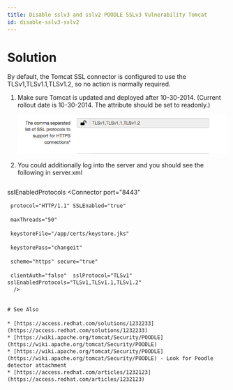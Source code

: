 ```yaml
---
title: Disable sslv3 and sslv2 POODLE SSLv3 Vulnerability Tomcat
id: disable-sslv3-sslv2
---
```


# Solution

By default, the Tomcat SSL connector is configured to use the TLSv1,TLSv1.1,TLSv1.2, so no action is normally required.

1. Make sure Tomcat is updated and deployed after 10-30-2014. (Current rollout date is 10-30-2014. The attribute should be set to readonly.)
  
    ![SSL Protocols](../../assets/local/images/ssl-protocols.png)
  
2. You could additionally log into the server and you should see the following in server.xml

    ```xml
 sslEnabledProtocols
     <Connector port="8443"

     protocol="HTTP/1.1" SSLEnabled="true"

     maxThreads="50"

     keystoreFile="/app/certs/keystore.jks"

     keystorePass="changeit"

     scheme="https" secure="true"

     clientAuth="false"  sslProtocol="TLSv1" sslEnabledProtocols="TLSv1,TLSv1.1,TLSv1.2"
      />
   ```

# See Also

* [https://access.redhat.com/solutions/1232233](https://access.redhat.com/solutions/1232233)
* [https://wiki.apache.org/tomcat/Security/POODLE](https://wiki.apache.org/tomcat/Security/POODLE)
* [https://wiki.apache.org/tomcat/Security/POODLE](https://wiki.apache.org/tomcat/Security/POODLE) - Look for Poodle detector attachment
* [https://access.redhat.com/articles/1232123](https://access.redhat.com/articles/1232123)
